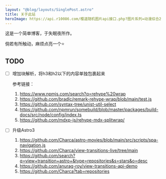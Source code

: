 ```yaml
---
layout: "@blog/layouts/SinglePost.astro"
title: 关于此站
heroImage: https://api.r10086.com/樱道随机图片api接口.php?图片系列=动漫综合2
---
```


这是一个简单博客，于失眠夜所作。

倘若有所触动，麻烦点亮一个⭐

## TODO 

- [ ] 增加块解析，将h3和h2以下的内容单独包裹起来
    
    参考链接：
    
    1. https://www.npmjs.com/search?q=rehype%20wrap
    2. https://github.com/bradlc/remark-rehype-wrap/blob/main/test.js
    3. https://github.com/syntax-tree/unist-util-select
    4. https://github.com/npmrun/somebuild/blob/master/packages/build-docs/src/node/config/index.ts
    5. https://github.com/mdxp-js/rehype-mdx-splitwrap/

- [ ] 升级Astro3
    
    1. https://github.com/Charca/astro-movies/blob/main/src/scripts/spa-navigation.js
    2. https://github.com/Charca/view-transitions-live/tree/main
    3. https://github.com/search?q=view+transition+astro+&type=repositories&s=stars&o=desc
    4. https://github.com/anurag-roy/view-transitions-api-demo
    5. https://github.com/Charca?tab=repositories